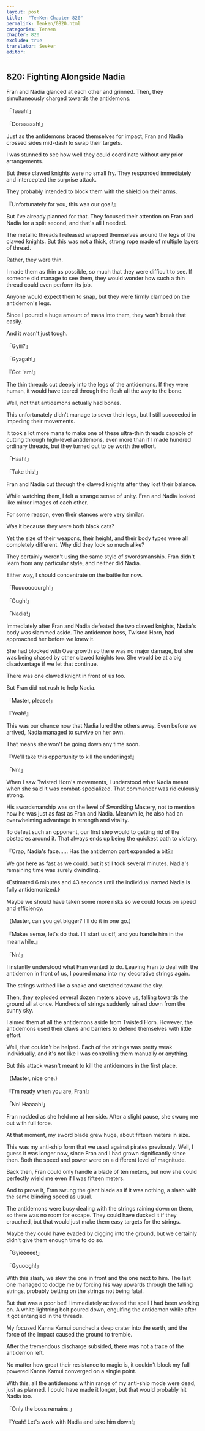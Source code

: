 ```yaml
---
layout: post
title:  "TenKen Chapter 820"
permalink: Tenken/0820.html
categories: TenKen
chapter: 820
exclude: true
translator: Seeker
editor: 
---
```

<h2>820: Fighting Alongside Nadia</h2>

Fran and Nadia glanced at each other and grinned. Then, they simultaneously charged towards the antidemons.

「Taaah!」

「Doraaaaah!」

Just as the antidemons braced themselves for impact, Fran and Nadia crossed sides  mid-dash to swap their targets.

I was stunned to see how well they could coordinate without any prior arrangements.

But these clawed knights were no small fry. They responded immediately and intercepted the surprise attack.

They probably intended to block them with the shield on their arms.

『Unfortunately for you, this was our goal!』

But I've already planned for that. They focused their attention on Fran and Nadia for a split second, and that's all I needed.

The metallic threads I released wrapped themselves around the legs of the clawed knights. But this was not a thick, strong rope made of multiple layers of thread.

Rather, they were thin.

I made them as thin as possible, so much that they were difficult to see. If someone did manage to see them, they would wonder how such a thin thread could even perform its job.

Anyone would expect them to snap, but they were firmly clamped on the antidemon's legs.

Since I poured a huge amount of mana into them, they won't break that easily.

And it wasn't just tough.

「Gyiii?」

「Gyagah!」

『Got 'em!』

The thin threads cut deeply into the legs of the antidemons. If they were human, it would have teared through the flesh all the way to the bone.

Well, not that antidemons actually had bones.

This unfortunately didn't manage to sever their legs, but I still succeeded in impeding their movements.

It took a lot more mana to make one of these ultra-thin threads capable of cutting through high-level antidemons, even more than if I made hundred ordinary threads, but they turned out to be worth the effort.

「Haah!」

「Take this!」

Fran and Nadia cut through the clawed knights after they lost their balance.

While watching them, I felt a strange sense of unity. Fran and Nadia looked like mirror images of each other.

For some reason, even their stances were very similar.

Was it because they were both black cats?

Yet the size of their weapons, their height, and their body types were all completely different. Why did they look so much alike?

They certainly weren't using the same style of swordsmanship. Fran didn't learn from any particular style, and neither did Nadia.

Either way, I should concentrate on the battle for now.

「Ruuuoooourgh!」

「Gugh!」

「Nadia!」

Immediately after Fran and Nadia defeated the two clawed knights, Nadia's body was slammed aside. The antidemon boss, Twisted Horn, had approached her before we knew it.

She had blocked with Overgrowth so there was no major damage, but she was being chased by other clawed knights too. She would be at a big disadvantage if we let that continue.

There was one clawed knight in front of us too.

But Fran did not rush to help Nadia.

「Master, please!」

『Yeah!』

This was our chance now that Nadia lured the others away. Even before we arrived, Nadia managed to survive on her own.

That means she won't be going down any time soon.

『We'll take this opportunity to kill the underlings!』

「Nn!」

When I saw Twisted Horn's movements, I understood what Nadia meant when she said it was combat-specialized. That commander was ridiculously strong.

His swordsmanship was on the level of Swordking Mastery, not to mention how he was just as fast as Fran and Nadia. Meanwhile, he also had an overwhelming advantage in strength and vitality.

To defeat such an opponent, our first step would to getting rid of the obstacles around it. That always ends up being the quickest path to victory.

『Crap, Nadia's face…… Has the antidemon part expanded a bit?』

We got here as fast as we could, but it still took several minutes. Nadia's remaining time was surely dwindling.

《Estimated 6 minutes and 43 seconds until the individual named Nadia is fully antidemonized.》

Maybe we should have taken some more risks so we could focus on speed and efficiency.

（Master, can you get bigger? I'll do it in one go.）

『Makes sense, let's do that. I'll start us off, and you handle him in the meanwhile.』

「Nn!」

I instantly understood what Fran wanted to do. Leaving Fran to deal with the antidemon in front of us, I poured mana into my decorative strings again.

The strings writhed like a snake and stretched toward the sky.

Then, they exploded several dozen meters above us, falling towards the ground all at once. Hundreds of strings suddenly rained down from the sunny sky.

I aimed them at all the antidemons aside from Twisted Horn. However, the antidemons used their claws and barriers to defend themselves with little effort.

Well, that couldn't be helped. Each of the strings was pretty weak individually, and it's not like I was controlling them manually or anything.

But this attack wasn't meant to kill the antidemons in the first place.

（Master, nice one.）

『I'm ready when you are, Fran!』

「Nn! Haaaah!」

Fran nodded as she held me at her side. After a slight pause, she swung me out with full force.

At that moment, my sword blade grew huge, about fifteen meters in size.

This was my anti-ship form that we used against pirates previously. Well, I guess it was longer now, since Fran and I had grown significantly since then. Both the speed and power were on a different level of magnitude.

Back then, Fran could only handle a blade of ten meters, but now she could perfectly wield me even if I was fifteen meters.

And to prove it, Fran swung the giant blade as if it was nothing, a slash with the same blinding speed as usual.

The antidemons were busy dealing with the strings raining down on them, so there was no room for escape. They could have ducked it if they crouched, but that would just make them easy targets for the strings.

Maybe they could have evaded by digging into the ground, but we certainly didn't give them enough time to do so.

「Gyieeeee!」

「Gyuoogh!」

With this slash, we slew the one in front and the one next to him. The last one managed to dodge me by forcing his way upwards through the falling strings, probably betting on the strings not being fatal.

But that was a poor bet! I immediately activated the spell I had been working on. A white lightning bolt poured down, engulfing the antidemon while after it got entangled in the threads.

My focused Kanna Kamui punched a deep crater into the earth, and the force of the impact caused the ground to tremble.

After the tremendous discharge subsided, there was not a trace of the antidemon left.

No matter how great their resistance to magic is, it couldn't block my full powered Kanna Kamui converged on a single point.

With this, all the antidemons within range of my anti-ship mode were dead, just as planned. I could have made it longer, but that would probably hit Nadia too.

「Only the boss remains.」

『Yeah! Let's work with Nadia and take him down!』



